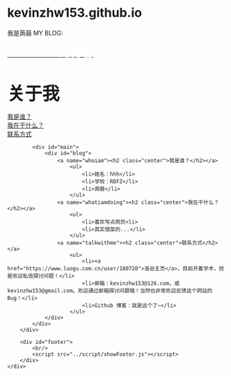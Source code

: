 # kevinzhw153.github.io

我是蒟蒻
MY BLOG:

<!doctype html>
<html>
<head>
	<title>关于我 - kevinzhw153 的博客 | </title>
	<meta charset="utf-8">
	<link rel="stylesheet" type="text/css" href="../style/allcss.css">
	<link rel="stylesheet" type="text/css" href="../style/divcss.css">
	<link rel="stylesheet" type="text/css" href="../style/decocss.css">
	<link rel="icon" type="image/ico" href="../img/!icon-bird.ico"/>
</head>
<body>
	<script>
		setTimeout(function(){ alert("您现在正在查看的是旧版网页，为了提供更好的阅读效果，请进入新版网页查看。1秒钟后跳转至新版网页。") }, 3000);
		window.location.href="./article/aboutme/"
	</script>
	<div id="container" style="font-family:微软雅黑">
	<div id="menu">
	<div class="line">
	<div class="logo"><a href="../index.html"><strong style="color:white;font-size:27px;">OIstream 的博客</strong></a></div>
	<div>
	&nbsp;&nbsp;&nbsp;
	<strong><a href=""  target="_blank" style="color:white;font-size:17px;">关于我</a></strong>
	&nbsp;&nbsp;&nbsp;&nbsp;&nbsp;&nbsp;&nbsp;&nbsp;&nbsp;&nbsp;&nbsp;&nbsp;&nbsp;&nbsp;
	&nbsp;&nbsp;&nbsp;&nbsp;&nbsp;&nbsp;&nbsp;&nbsp;&nbsp;&nbsp;&nbsp;&nbsp;&nbsp;&nbsp;&nbsp;&nbsp;&nbsp;&nbsp;&nbsp;&nbsp;&nbsp;&nbsp;&nbsp;&nbsp;
	&nbsp;&nbsp;&nbsp;&nbsp;&nbsp;&nbsp;&nbsp;&nbsp;&nbsp;&nbsp;&nbsp;&nbsp;&nbsp;&nbsp;&nbsp;&nbsp;&nbsp;&nbsp;&nbsp;&nbsp;&nbsp;&nbsp;&nbsp;&nbsp;
	&nbsp;&nbsp;&nbsp;&nbsp;&nbsp;&nbsp;&nbsp;&nbsp;&nbsp;&nbsp;&nbsp;&nbsp;&nbsp;&nbsp;&nbsp;&nbsp;&nbsp;&nbsp;&nbsp;&nbsp;&nbsp;&nbsp;&nbsp;&nbsp;
	&nbsp;&nbsp;&nbsp;&nbsp;&nbsp;&nbsp;&nbsp;&nbsp;&nbsp;&nbsp;&nbsp;&nbsp;&nbsp;&nbsp;&nbsp;&nbsp;&nbsp;&nbsp;&nbsp;&nbsp;&nbsp;&nbsp;&nbsp;&nbsp;
	<strong><a href="../index.html"  target="_blank" class="lis" style="color:white;">主页</a></strong>
	&nbsp;&nbsp;&nbsp;&nbsp;
	<strong><a href="../blog/index.html"  target="_blank" class="lis" style="color:white;">博客</a></strong>
	&nbsp;&nbsp;&nbsp;&nbsp;
	<strong><a href="../class/index.html"  target="_blank" class="lis" style="color:white;">课堂</a></strong>
	&nbsp;&nbsp;&nbsp;&nbsp;
	<strong><a href="../live/index.html"  target="_blank" class="lis" style="color:white;">动态</a></strong>
	&nbsp;&nbsp;&nbsp;&nbsp;
	<strong><a href="../more/index.html"  target="_blank" class="lis" style="color:white;">瞎搞</a></strong>
	</div>
	</div>
	</div>
	<div id="header">
	<div class="logo"><strong style="font-size:40px;">关于我</strong></div>
	<br/>
	<script src="../script/showHeader.js"></script>
	</div>
	<div class="line">
			<div id="side">
				<div id="divlist">
					<a href="#whoiam">
					<div class="item">
						我是谁？
					</div>
					</a>
					<a href="#whatiamdoing">
					<div class="item">
						我在干什么？
					</div>
					</a>
					<a href="#talkwithme">
					<div class="item">
						联系方式
					</div>
					</a>
				</div>
			</div>
		
			<div id="main">
				<div id="blog">
					<a name="whoiam"><h2 class="center">我是谁？</h2></a>
					    <ul>
							<li>姓名：hhh</li>
							<li>学校：RDFZ</li>
							<li>蒟蒻</li>
						</ul>
					<a name="whatiamdoing"><h2 class="center">我在干什么？</h2></a>
						<ul>
							<li>喜欢写点网页<li>
							<li>其实很菜的...</li>
						</ul>
					<a name="talkwithme"><h2 class="center">联系方式</h2></a>
						<ul>
							<li><a href="https://www.luogu.com.cn/user/180720">洛谷主页</a>，目前开着学术，但是欢迎私信探讨问题！</li>
							<li>邮箱：kevinzhw153@126.com，或kevinzhw153@gmail.com。欢迎通过邮箱探讨问题哦！当然也非常欢迎反馈这个网站的 Bug！</li>
							<li>Github 博客：就是这个了~</li>
						</ul>
				</div>
			</div>
		</div>
		
		<div id="footer">
			<br/>
			<script src="../script/showFooter.js"></script>
		</div>
	</div>
</body>
</html>
